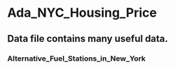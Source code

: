 # Ada_NYC_Housing_Price
## Data file contains many useful data.
### Alternative_Fuel_Stations_in_New_York
